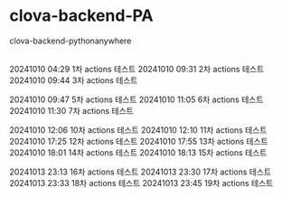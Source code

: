 # clova-backend-PA
clova-backend-pythonanywhere

<br>
20241010 04:29 1차 actions 테스트
20241010 09:31 2차 actions 테스트
20241010 09:44 3차 actions 테스트

20241010 09:47 5차 actions 테스트
20241010 11:05 6차 actions 테스트
20241010 11:30 7차 actions 테스트

20241010 12:06 10차 actions 테스트
20241010 12:10 11차 actions 테스트
20241010 17:25 12차 actions 테스트
20241010 17:55 13차 actions 테스트
20241010 18:01 14차 actions 테스트
20241010 18:13 15차 actions 테스트

20241013 23:13 16차 actions 테스트
20241013 23:30 17차 actions 테스트
20241013 23:33 18차 actions 테스트
20241013 23:45 19차 actions 테스트
